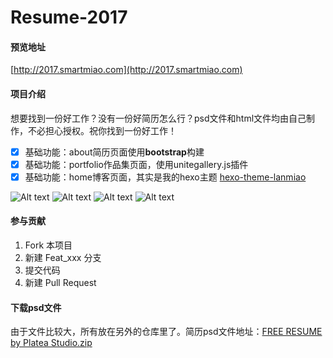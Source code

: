 # Resume-2017

#### 预览地址
[http://2017.smartmiao.com](http://2017.smartmiao.com)

#### 项目介绍
想要找到一份好工作？没有一份好简历怎么行？psd文件和html文件均由自己制作，不必担心授权。祝你找到一份好工作！

- [x] 基础功能：about简历页面使用**bootstrap**构建
- [x] 基础功能：portfolio作品集页面，使用unitegallery.js插件
- [x] 基础功能：home博客页面，其实是我的hexo主题 [hexo-theme-lanmiao](https://github.com/hilanmiao/hexo-theme-lanmiao.git)

![Alt text](https://raw.githubusercontent.com/hilanmiao/Resume-2017/master/screenshot/screenshot1.jpg)
![Alt text](https://raw.githubusercontent.com/hilanmiao/Resume-2017/master/screenshot/screenshot2.jpg)
![Alt text](https://raw.githubusercontent.com/hilanmiao/Resume-2017/master/screenshot/screenshot3.jpg)
![Alt text](https://raw.githubusercontent.com/hilanmiao/Resume-2017/master/screenshot/psd.jpg)

#### 参与贡献

1. Fork 本项目
2. 新建 Feat_xxx 分支
3. 提交代码
4. 新建 Pull Request

#### 下载psd文件
由于文件比较大，所有放在另外的仓库里了。简历psd文件地址：[FREE RESUME by Platea Studio.zip](https://raw.githubusercontent.com/hilanmiao/BigFile/master/FREE%20RESUME%20by%20Platea%20Studio.zip
)